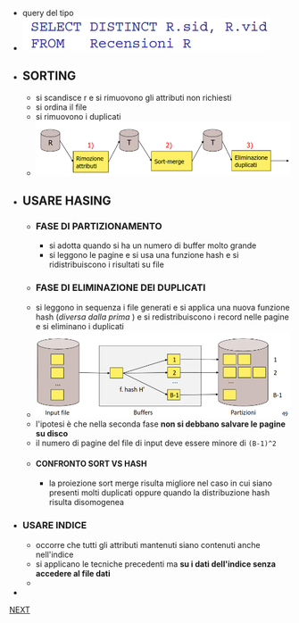 - query del tipo
- ![image.png](../assets/image_1681896122390_0.png)
- ## SORTING
	- si scandisce r e si rimuovono gli attributi non richiesti
	- si ordina il file
	- si rimuovono i duplicati
	- ![image.png](../assets/image_1681896297889_0.png)
- ## USARE HASING
	- ### FASE DI PARTIZIONAMENTO
		- si adotta quando si ha un numero di buffer molto grande
		- si leggono le pagine e si usa una funzione hash e si ridistribuiscono i risultati su file
	- ### FASE DI ELIMINAZIONE DEI DUPLICATI
	- si leggono in sequenza i file generati e si applica una nuova funzione hash (*diversa dalla prima* ) e si redistribuiscono i record nelle pagine e si eliminano i duplicati
	- ![image.png](../assets/image_1681896774481_0.png)
	- l'ipotesi è che nella seconda fase **non si debbano salvare le pagine su disco**
	- il numero di pagine del file di input deve essere minore di `(B-1)^2`
	- #### CONFRONTO SORT VS HASH
		- la proiezione sort merge risulta migliore nel caso in cui siano presenti molti duplicati oppure quando la distribuzione hash risulta disomogenea
- ### USARE INDICE
	- occorre che tutti gli attributi mantenuti siano contenuti anche nell'indice
	- si applicano le tecniche precedenti ma **su i dati dell'indice senza accedere al file dati**
	-
-

 [NEXT](pages/struttura_database.md)
